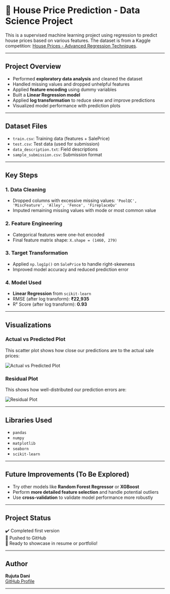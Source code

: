 # 🏡 House Price Prediction - Data Science Project

This is a supervised machine learning project using regression to predict house prices based on various features. The dataset is from a Kaggle competition: [House Prices - Advanced Regression Techniques](https://www.kaggle.com/c/house-prices-advanced-regression-techniques).

---

##  Project Overview

-  Performed **exploratory data analysis** and cleaned the dataset
-  Handled missing values and dropped unhelpful features
-  Applied **feature encoding** using dummy variables
-  Built a **Linear Regression model**
-  Applied **log transformation** to reduce skew and improve predictions
-  Visualized model performance with prediction plots

---

##  Dataset Files

- `train.csv`: Training data (features + SalePrice)
- `test.csv`: Test data (used for submission)
- `data_description.txt`: Field descriptions
- `sample_submission.csv`: Submission format

---

##  Key Steps

### 1. Data Cleaning
- Dropped columns with excessive missing values: `'PoolQC', 'MiscFeature', 'Alley', 'Fence', 'FireplaceQu'`
- Imputed remaining missing values with mode or most common value

### 2. Feature Engineering
- Categorical features were one-hot encoded
- Final feature matrix shape: `X.shape = (1460, 279)`

### 3. Target Transformation
- Applied `np.log1p()` on `SalePrice` to handle right-skewness
- Improved model accuracy and reduced prediction error

### 4. Model Used
- **Linear Regression** from `scikit-learn`
- RMSE (after log transform): **₹22,935**
- R² Score (after log transform): **0.93**

---

##  Visualizations

###  Actual vs Predicted Plot

This scatter plot shows how close our predictions are to the actual sale prices:

![Actual vs Predicted Plot](actual_vs_predicted.png)

###  Residual Plot

This shows how well-distributed our prediction errors are:

![Residual Plot](residuals.png)

---

##  Libraries Used

- `pandas`
- `numpy`
- `matplotlib`
- `seaborn`
- `scikit-learn`

---

##  Future Improvements (To Be Explored)

- Try other models like **Random Forest Regressor** or **XGBoost**
- Perform **more detailed feature selection** and handle potential outliers
- Use **cross-validation** to validate model performance more robustly
---

##  Project Status

✔️ Completed first version  
🚀 Pushed to GitHub  
📁 Ready to showcase in resume or portfolio!

---

##  Author

**Rujuta Dani**  
[GitHub Profile](https://github.com/rujuta-dani)

---

